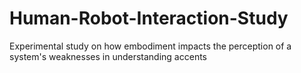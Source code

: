 # Human-Robot-Interaction-Study
Experimental study on how embodiment impacts the perception of a system's weaknesses in understanding accents
